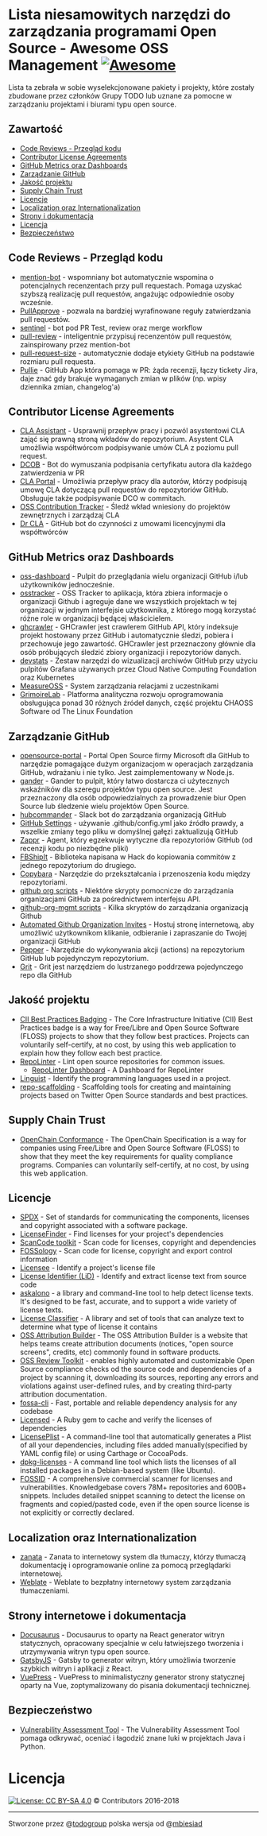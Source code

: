 # Lista niesamowitych narzędzi do zarządzania programami Open Source - Awesome OSS Management [![Awesome](https://awesome.re/badge-flat.svg)](https://awesome.re)

Lista ta zebrała w sobie wyselekcjonowane pakiety i projekty, które zostały zbudowane przez członków Grupy TODO lub uznane za pomocne w zarządzaniu projektami i biurami typu open source.

## Zawartość
* [Code Reviews - Przegląd kodu](#code-reviews-przegląd-kodu)
* [Contributor License Agreements](#contributor-license-agreements)
* [GitHub Metrics oraz Dashboards](#github-metrics-oraz-dashboards)
* [Zarządzanie GitHub](#zarządzanie-github)
* [Jakość projektu](#jakość-projektu)
* [Supply Chain Trust](#supply-chain-trust)
* [Licencje](#licencje)
* [Localization oraz Internationalization](#localization-oraz-internationalization)
* [Strony i dokumentacja](#strony-i-dokumentacja)
* [Licencja](#licencja)
* [Bezpieczeństwo](#bezpieczeństwo)


## Code Reviews - Przegląd kodu

- [mention-bot](https://github.com/facebookarchive/mention-bot) - wspomniany bot automatycznie wspomina o potencjalnych recenzentach przy pull requestach. Pomaga uzyskać szybszą realizację pull requestów, angażując odpowiednie osoby wcześnie.
- [PullApprove](https://www.pullapprove.com) - pozwala na bardziej wyrafinowane reguły zatwierdzania pull requestów.
- [sentinel](https://github.com/habitat-sh/sentinel) - bot pod PR Test, review oraz merge workflow
- [pull-review](https://github.com/imsky/pull-review) - inteligentnie przypisuj recenzentów pull requestów, zainspirowany przez mention-bot
- [pull-request-size](https://github.com/noqcks/pull-request-size) - automatycznie dodaje etykiety GitHub na podstawie rozmiaru pull requesta.
- [Pullie](https://github.com/godaddy/pullie) - GitHub App która pomaga w PR: żąda recenzji, łączy tickety Jira, daje znać gdy brakuje wymaganych zmian w plików (np. wpisy dziennika zmian, changelog'a)

## Contributor License Agreements

- [CLA Assistant](https://github.com/cla-assistant/cla-assistant) - Usprawnij przepływ pracy i pozwól asystentowi CLA zająć się prawną stroną wkładów do repozytorium. Asystent CLA umożliwia współtwórcom podpisywanie umów CLA z poziomu pull request.
- [DCOB](https://github.com/chef/dcob) - Bot do wymuszania podpisania certyfikatu autora dla każdego zatwierdzenia w PR
- [CLA Portal](https://github.com/vmware/claportal) - Umożliwia przepływ pracy dla autorów, którzy podpisują umowę CLA dotyczącą pull requestów do repozytoriów GitHub. Obsługuje także podpisywanie DCO w commitach.
- [OSS Contribution Tracker](https://github.com/amzn/oss-contribution-tracker) - Śledź wkład wniesiony do projektów zewnętrznych i zarządzaj CLA
- [Dr CLA](https://github.com/salesforce/dr-cla) - GitHub bot do czynności z umowami licencyjnymi dla współtwórców

## GitHub Metrics oraz Dashboards

- [oss-dashboard](https://github.com/amzn/oss-dashboard) - Pulpit do przeglądania wielu organizacji GitHub i/lub użytkowników jednocześnie.
- [osstracker](https://github.com/Netflix/osstracker) - OSS Tracker to aplikacja, która zbiera informacje o organizacji Github i agreguje dane we wszystkich projektach w tej organizacji w jednym interfejsie użytkownika, z którego mogą korzystać różne role w organizacji będącej właścicielem.
- [ghcrawler](https://github.com/microsoft/ghcrawler) - GHCrawler jest crawlerem GitHub API, który indeksuje projekt hostowany przez GitHub i automatycznie śledzi, pobiera i przechowuje jego zawartość. GHCrawler jest przeznaczony głównie dla osób próbujących śledzić zbiory organizacji i repozytoriów danych.
- [devstats](https://github.com/cncf/devstats) - Zestaw narzędzi do wizualizacji archiwów GitHub przy użyciu pulpitów Grafana używanych przez Cloud Native Computing Foundation oraz Kubernetes
- [MeasureOSS](https://github.com/MeasureOSS/Measure) - System zarządzania relacjami z uczestnikami
- [GrimoireLab](https://chaoss.github.io/grimoirelab/) - Platforma analityczna rozwoju oprogramowania obsługująca ponad 30 różnych źródeł danych, część projektu CHAOSS Software od The Linux Foundation

## Zarządzanie GitHub

- [opensource-portal](https://github.com/Microsoft/opensource-portal) - Portal Open Source firmy Microsoft dla GitHub to narzędzie pomagające dużym organizacjom w operacjach zarządzania GitHub, wdrażaniu i nie tylko. Jest zaimplementowany w Node.js.
- [gander](https://github.com/paypal/gander) - Gander to pulpit, który łatwo dostarcza ci użytecznych wskaźników dla szeregu projektów typu open source. Jest przeznaczony dla osób odpowiedzialnych za prowadzenie biur Open Source lub śledzenie wielu projektów Open Source.
- [hubcommander](https://github.com/Netflix/hubcommander) - Slack bot do zarządzania organizacją GitHub
- [GitHub Settings](https://github.com/probot/settings) - używanie .github/config.yml jako źródło prawdy, a wszelkie zmiany tego pliku w domyślnej gałęzi zaktualizują GitHub
- [Zappr](https://github.com/zalando/zappr) - Agent, który egzekwuje wytyczne dla repozytoriów GitHub (od recenzji kodu po niezbędne pliki)
- [FBShipIt](https://github.com/facebook/fbshipit) - Biblioteka napisana w Hack do kopiowania commitów z jednego repozytorium do drugiego.
- [Copybara](https://github.com/google/copybara) - Narzędzie do przekształcania i przenoszenia kodu między repozytoriami.
- [github org scripts](https://github.com/mozilla/github-org-scripts) - Niektóre skrypty pomocnicze do zarządzania organizacjami GitHub za pośrednictwem interfejsu API.
- [github-org-mgmt scripts](https://github.com/bertvv/github-org-mgmt) - Kilka skryptów do zarządzania organizacją Github
- [Automated Github Organization Invites](https://github.com/thundergolfer/automated-github-organization-invites) - Hostuj stronę internetową, aby umożliwić użytkownikom klikanie, odbieranie i zapraszanie do Twojej organizacji GitHub
- [Pepper](https://github.com/genuinetools/pepper) - Narzędzie do wykonywania akcji (actions) na repozytorium GitHub lub pojedynczym repozytorium. 
- [Grit](https://github.com/grailbio/grit) - Grit jest narzędziem do lustrzanego poddrzewa pojedynczego repo dla GitHub

## Jakość projektu

- [CII Best Practices Badging](https://bestpractices.coreinfrastructure.org/) - The Core Infrastructure Initiative (CII) Best Practices badge is a way for Free/Libre and Open Source Software (FLOSS) projects to show that they follow best practices. Projects can voluntarily self-certify, at no cost, by using this web application to explain how they follow each best practice.
- [RepoLinter](https://github.com/todogroup/repolinter) - Lint open source repositories for common issues.
  - [RepoLinter Dashboard](https://github.com/todogroup/repolinter-dashboard) - A Dashboard for RepoLinter
- [Linguist](https://github.com/github/linguist) - Identify the programming languages used in a project.
- [repo-scaffolding](https://github.com/twitter/repo-scaffolding) - Scaffolding tools for creating and maintaining projects based on Twitter Open Source standards and best practices.

## Supply Chain Trust

- [OpenChain Conformance](https://certification.openchainproject.org) - The OpenChain Specification is a way for companies using Free/Libre and Open Source Software (FLOSS) to show that they meet the key requirements for quality compliance programs. Companies can voluntarily self-certify, at no cost, by using this web application.

## Licencje

- [SPDX](https://spdx.org) - Set of standards for communicating the components, licenses and copyright associated with a software package.
- [LicenseFinder](https://github.com/pivotal-legacy/LicenseFinder) - Find licenses for your project's dependencies
- [ScanCode toolkit](https://github.com/nexB/scancode-toolkit) - Scan code for licenses, copyright and dependencies
- [FOSSology](https://www.fossology.org) - Scan code for license, copyright and export control information
- [Licensee](https://github.com/benbalter/licensee) - Identify a project's license file
- [License Identifier (LiD)](https://github.com/codeauroraforum/lid) - Identify and extract license text from source code
- [askalono](https://github.com/amzn/askalono) - a library and command-line tool to help detect license texts. It's designed to be fast, accurate, and to support a wide variety of license texts.
- [License Classifier](https://github.com/google/licenseclassifier) - A library and set of tools that can analyze text to determine what type of license it contains
- [OSS Attribution Builder](https://github.com/amzn/oss-attribution-builder) - The OSS Attribution Builder is a website that helps teams create attribution documents (notices, "open source screens", credits, etc) commonly found in software products.
- [OSS Review Toolkit](https://github.com/heremaps/oss-review-toolkit) - enables highly automated and customizable Open Source compliance checks od the source code and dependencies of a project by scanning it, downloading its sources, reporting any errors and violations against user-defined rules, and by creating third-party attribution documentation.
- [fossa-cli](https://github.com/fossas/fossa-cli) - Fast, portable and reliable dependency analysis for any codebase
- [Licensed](https://github.com/github/licensed) - A Ruby gem to cache and verify the licenses of dependencies
- [LicensePlist](https://github.com/mono0926/LicensePlist) - A command-line tool that automatically generates a Plist of all your dependencies, including files added manually(specified by YAML config file) or using Carthage or CocoaPods.
- [dpkg-licenses](https://github.com/daald/dpkg-licenses) - A command line tool which lists the licenses of all installed packages in a Debian-based system (like Ubuntu).
- [FOSSID](https://fossid.com) - A comprehensive commercial scanner for licenses and vulnerabilities.  Knowledgebase covers 78M+ repositories and 600B+ snippets. Includes detailed snippet scanning to detect the license on fragments and copied/pasted code, even if the open source license is not explicitly or correctly declared.

## Localization oraz Internationalization

- [zanata](https://github.com/zanata/zanata-platform) - Zanata to internetowy system dla tłumaczy, którzy tłumaczą dokumentację i oprogramowanie online za pomocą przeglądarki internetowej.
- [Weblate](https://weblate.org/) - Weblate to bezpłatny internetowy system zarządzania tłumaczeniami.

## Strony internetowe i dokumentacja

- [Docusaurus](https://docusaurus.io) - Docusaurus to oparty na React generator witryn statycznych, opracowany specjalnie w celu łatwiejszego tworzenia i utrzymywania witryn typu open source.
- [GatsbyJS](https://www.gatsbyjs.org/) - Gatsby to generator witryn, który umożliwia tworzenie szybkich witryn i aplikacji z React.
- [VuePress](https://vuepress.vuejs.org/) - VuePress to minimalistyczny generator strony statycznej oparty na Vue, zoptymalizowany do pisania dokumentacji technicznej.

## Bezpieczeństwo

- [Vulnerability Assessment Tool](https://github.com/SAP/vulnerability-assessment-tool) - The Vulnerability Assessment Tool pomaga odkrywać, oceniać i łagodzić znane luki w projektach Java i Python.

# Licencja

[![License: CC BY-SA 4.0](https://mirrors.creativecommons.org/presskit/buttons/80x15/svg/by-sa.svg)](https://creativecommons.org/licenses/by-sa/4.0/) © Contributors 2016-2018

____________________________________
Stworzone przez @[todogroup](https://github.com/todogroup/) polska wersja od @[mbiesiad](https://github.com/mbiesiad)
